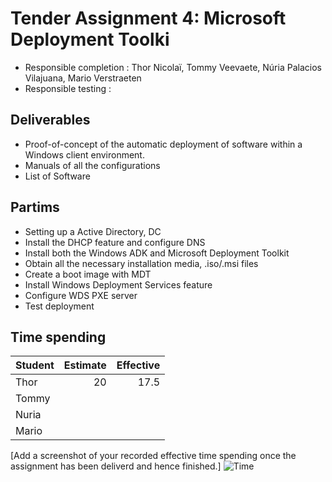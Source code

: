 # Tender Assignment 4: Microsoft Deployment Toolki

* Responsible completion : Thor Nicolaï, Tommy Veevaete, Núria Palacios Vilajuana, Mario Verstraeten
* Responsible testing    : 

## Deliverables

* Proof-of-concept of the automatic deployment of software within a Windows client environment.
* Manuals of all the configurations
* List of Software

## Partims

* Setting up a Active Directory, DC
* Install the DHCP feature and configure DNS
* Install both the Windows ADK and Microsoft Deployment Toolkit
* Obtain all the necessary installation media, .iso/.msi files
* Create a boot image with MDT
* Install Windows Deployment Services feature
* Configure WDS PXE server
* Test deployment


## Time spending

| Student  | Estimate | Effective |
| :---     |    ---:  |      ---: |
| Thor |       20   |     17.5      |
| Tommy |          |           |
| Nuria |          |           |
| Mario  |          |           |


[Add a screenshot of your recorded effective time spending once the assignment has been deliverd and hence finished.]
![Time](https://i.imgur.com/uFLvZaa.png)
